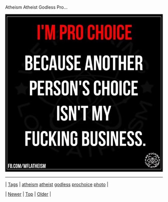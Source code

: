 <!--
title: Atheism Atheist Godless Pro choice
date: 2020-06-28T15:27:00.154Z
tags: atheism, atheist, godless, prochoice, photo
-->


Atheism Atheist Godless Pro...

![](157990326837-0.jpg)

<!--BOTTOM-POST-NAVIGATION-->
---

| [Tags](tags.md) | [atheism](tag-atheism.md) [atheist](tag-atheist.md) [godless](tag-godless.md) [prochoice](tag-prochoice.md) [photo](tag-photo.md) |

| [Newer](157982058666.md) | [Top](index.md) | [Older](158017914388.md) |